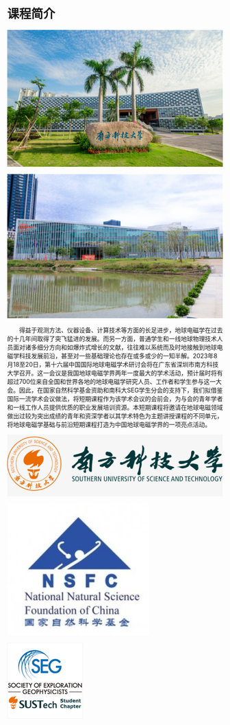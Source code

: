 # 课程简介


   

<html>
<head> 
<meta charset="utf-8"> 
</head>
<body>

 <p><img src="./校名石.jpg" alt="校名石" ></p>
<p><img src="./南方科技大学会议中心.jpg" alt="南方科技大学会议中心" ></p>

</body>
</html>


<div style="text-indent:2em">
<p style="text-indent:2em"> 得益于观测方法、仪器设备、计算技术等方面的长足进步，地球电磁学在过去的十几年间取得了突飞猛进的发展。而另一方面，普通学生和一线地球物理技术人员面对诸多细分方向和如爆炸式增长的文献，往往难以系统而及时地接触到地球电磁学科技发展前沿，甚至对一些基础理论也存在或多或少的一知半解。2023年8月18至20日，第十六届中国国际地球电磁学术研讨会将在广东省深圳市南方科技大学召开。这一会议是我国地球电磁学界两年一度最大的学术活动，预计届时将有超过700位来自全国和世界各地的地球电磁学研究人员、工作者和学生参与这一大会。因此，在国家自然科学基金资助和南科大SEG学生分会的支持下，我们拟借鉴国际一流学术会议做法，将短期课程作为该学术会议的会前会，为与会的青年学者和一线工作人员提供优质的职业发展培训资源。本短期课程将邀请在地球电磁领域做出过较为突出成绩的青年和资深学者以其学术特色为主题讲授课程的不同单元，将地球电磁学基础与前沿短期课程打造为中国地球电磁学界的一项亮点活动。</p>

</div>

<html>
<head> 
<meta charset="utf-8"> 
</head>
<body>

<p><img src="./南方科技大学.png" alt="南方科技大学" ></p>
<p><img src="./自然科学基金.png" alt="自然科学基金" ></p>
<p><img src="./seg学生分会.png" alt="seg学生分会" ></p>

</body>
</html>
